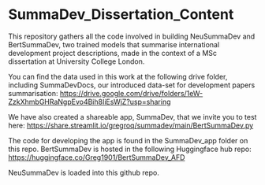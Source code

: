 # SummaDev_Dissertation_Content

This repository gathers all the code involved in building NeuSummaDev and BertSummaDev, two trained models that summarise international development project descriptions, made in the context of a MSc dissertation at University College London. 

You can find the data used in this work at the following drive folder, including SummaDevDocs, our introduced data-set for development papers summarisation: https://drive.google.com/drive/folders/1eW-ZzkXhmbGHRaNgpEvo4Bih8IiEsWjZ?usp=sharing



We have also created a shareable app, SummaDev, that we invite you to test here: https://share.streamlit.io/gregroq/summadev/main/BertSummaDev.py

The code for developing the app is found in the SummaDev_app folder on this repo. 
BertSummaDev is hosted in the following Huggingface hub repo: https://huggingface.co/Greg1901/BertSummaDev_AFD

NeuSummaDev is loaded into this github repo.
